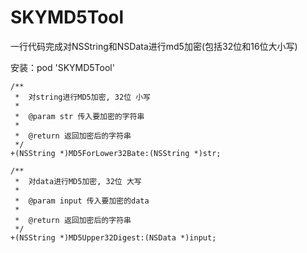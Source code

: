 # SKYMD5Tool
一行代码完成对NSString和NSData进行md5加密(包括32位和16位大小写)

安装：pod 'SKYMD5Tool'
```
/**
 *  对string进行MD5加密, 32位 小写
 *
 *  @param str 传入要加密的字符串
 *
 *  @return 返回加密后的字符串
 */
+(NSString *)MD5ForLower32Bate:(NSString *)str;

/**
 *  对data进行MD5加密, 32位 大写
 *
 *  @param input 传入要加密的data
 *
 *  @return 返回加密后的字符串
 */
+(NSString *)MD5Upper32Digest:(NSData *)input;
```
